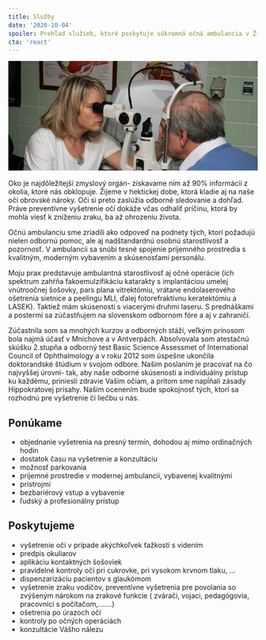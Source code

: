 ```yaml
---
title: Služby
date: '2020-10-04'
spoiler: Prehľad služieb, ktoré poskytuje súkromná očná ambulancia v Žiline
cta: 'react'
---
```


![Mudr. Blandína Lipková](./blandina_lipkova.jpg)

Oko je najdôležitejší zmyslový orgán- získavame ním až 90% informácií z okolia, ktoré nás obklopuje. Žijeme v hektickej dobe, ktorá kladie aj na naše oči obrovské nároky. Oči si preto zaslúžia odborné sledovanie a dohľad. Práve preventívne vyšetrenie očí dokáže včas odhaliť príčinu, ktorá by mohla viesť k zníženiu zraku, ba až ohrozeniu života.

Očnú ambulanciu sme zriadili ako odpoveď na podnety tých, ktorí požadujú nielen odbornú pomoc, ale aj nadštandardnú osobnú starostlivosť a pozornosť. V ambulancii sa snúbi tesné spojenie príjemného prostredia s kvalitným, moderným vybavením a skúsenosťami personálu.

Moju prax predstavuje ambulantná starostlivosť aj očné operácie (ich spektrum zahŕňa fakoemulzifikáciu katarakty s implantáciou umelej vnútroočnej šošovky, pars plana vitrektómiu, vrátane endolaserového ošetrenia sietnice a peelingu MLI, ďalej fotorefraktívnu keratektómiu a LASEK). Taktiež mám skúsenosti s viacerými druhmi laseru. S prednáškami a postermi sa zúčastňujem na slovenskom odbornom fóre a aj v zahraničí.

Zúčastnila som sa mnohých kurzov a odborných stáží, veľkým prínosom bola najmä účasť v Mníchove a v Antverpách. Absolvovala som atestačnú skúšku 2.stupňa a odborný test Basic Science Assessmet of International Council of Ophthalmology a v roku 2012 som úspešne ukončila doktorandské štúdium v svojom odbore.
Naším poslaním je pracovať na čo najvyššej úrovni- tak, aby naše odborné skúsenosti a individuálny prístup ku každému, priniesli zdravie Vašim očiam, a pritom sme napĺňali zásady Hippokratovej prísahy. Naším ocenením bude spokojnosť tých, ktorí sa rozhodnú pre vyšetrenie či liečbu u nás.

## Ponúkame

- objednanie vyšetrenia na presný termín, dohodou aj mimo ordinačných hodín
- dostatok času na vyšetrenie a konzultáciu
- možnosť parkovania
- príjemné prostredie v modernej ambulancii, vybavenej kvalitnými
- prístrojmi
- bezbariérový vstup a vybavenie
- ľudský a profesionálny prístup

## Poskytujeme

- vyšetrenie očí v prípade akýchkoľvek ťažkostí s videním
- predpis okuliarov
- aplikáciu kontaktných šošoviek
- pravidelné kontroly očí pri cukrovke, pri vysokom krvnom tlaku, ...
- dispenzarizáciu pacientov s glaukómom
- vyšetrenie zraku vodičov, preventívne vyšetrenia pre povolania so zvýšeným nárokom na zrakové funkcie ( zvárači, vojaci, pedagógovia, pracovníci s počítačom,.......)
- ošetrenia po úrazoch očí
- kontroly po očných operáciách
- konzultácie Vášho nálezu
